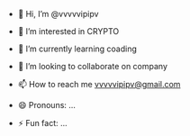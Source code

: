 - 👋 Hi, I’m @vvvvvipipv
- 👀 I’m interested in CRYPTO

- 🌱 I’m currently learning coading
- 💞️ I’m looking to collaborate on company
- 📫 How to reach me vvvvvipipv@gmail.com
- 😄 Pronouns: ...
- ⚡ Fun fact: ...

<!---
vvvvvipipv/vvvvvipipv is a ✨ special ✨ repository because its `README.md` (this file) appears on your GitHub profile.
You can click the Preview link to take a look at your changes.
--->

